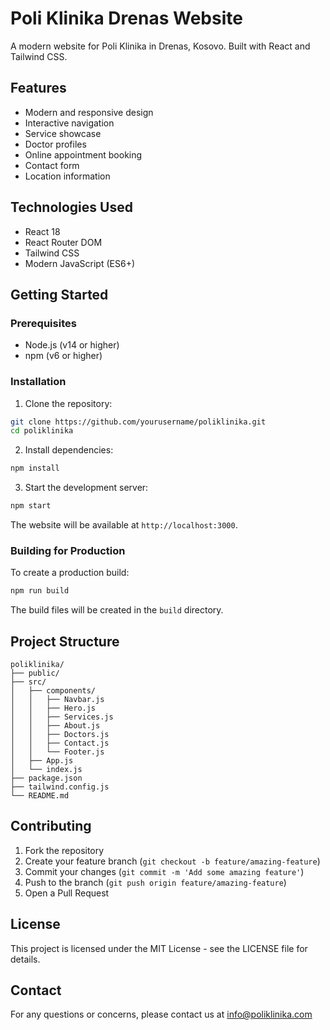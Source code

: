 # Poli Klinika Drenas Website

A modern website for Poli Klinika in Drenas, Kosovo. Built with React and Tailwind CSS.

## Features

- Modern and responsive design
- Interactive navigation
- Service showcase
- Doctor profiles
- Online appointment booking
- Contact form
- Location information

## Technologies Used

- React 18
- React Router DOM
- Tailwind CSS
- Modern JavaScript (ES6+)

## Getting Started

### Prerequisites

- Node.js (v14 or higher)
- npm (v6 or higher)

### Installation

1. Clone the repository:
```bash
git clone https://github.com/yourusername/poliklinika.git
cd poliklinika
```

2. Install dependencies:
```bash
npm install
```

3. Start the development server:
```bash
npm start
```

The website will be available at `http://localhost:3000`.

### Building for Production

To create a production build:

```bash
npm run build
```

The build files will be created in the `build` directory.

## Project Structure

```
poliklinika/
├── public/
├── src/
│   ├── components/
│   │   ├── Navbar.js
│   │   ├── Hero.js
│   │   ├── Services.js
│   │   ├── About.js
│   │   ├── Doctors.js
│   │   ├── Contact.js
│   │   └── Footer.js
│   ├── App.js
│   └── index.js
├── package.json
├── tailwind.config.js
└── README.md
```

## Contributing

1. Fork the repository
2. Create your feature branch (`git checkout -b feature/amazing-feature`)
3. Commit your changes (`git commit -m 'Add some amazing feature'`)
4. Push to the branch (`git push origin feature/amazing-feature`)
5. Open a Pull Request

## License

This project is licensed under the MIT License - see the LICENSE file for details.

## Contact

For any questions or concerns, please contact us at info@poliklinika.com 